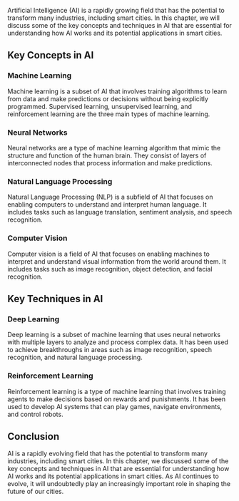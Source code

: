 
Artificial Intelligence (AI) is a rapidly growing field that has the potential to transform many industries, including smart cities. In this chapter, we will discuss some of the key concepts and techniques in AI that are essential for understanding how AI works and its potential applications in smart cities.

Key Concepts in AI
------------------

### Machine Learning

Machine learning is a subset of AI that involves training algorithms to learn from data and make predictions or decisions without being explicitly programmed. Supervised learning, unsupervised learning, and reinforcement learning are the three main types of machine learning.

### Neural Networks

Neural networks are a type of machine learning algorithm that mimic the structure and function of the human brain. They consist of layers of interconnected nodes that process information and make predictions.

### Natural Language Processing

Natural Language Processing (NLP) is a subfield of AI that focuses on enabling computers to understand and interpret human language. It includes tasks such as language translation, sentiment analysis, and speech recognition.

### Computer Vision

Computer vision is a field of AI that focuses on enabling machines to interpret and understand visual information from the world around them. It includes tasks such as image recognition, object detection, and facial recognition.

Key Techniques in AI
--------------------

### Deep Learning

Deep learning is a subset of machine learning that uses neural networks with multiple layers to analyze and process complex data. It has been used to achieve breakthroughs in areas such as image recognition, speech recognition, and natural language processing.

### Reinforcement Learning

Reinforcement learning is a type of machine learning that involves training agents to make decisions based on rewards and punishments. It has been used to develop AI systems that can play games, navigate environments, and control robots.

Conclusion
----------

AI is a rapidly evolving field that has the potential to transform many industries, including smart cities. In this chapter, we discussed some of the key concepts and techniques in AI that are essential for understanding how AI works and its potential applications in smart cities. As AI continues to evolve, it will undoubtedly play an increasingly important role in shaping the future of our cities.

